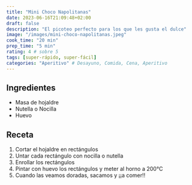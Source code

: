 ```yaml
---
title: "Mini Choco Napolitanas"
date: 2023-06-16T21:09:48+02:00
draft: false
description: "El picoteo perfecto para los que les gusta el dulce"
image: "/images/mini-choco-napolitanas.jpeg"
cook_time: "20 min"
prep_time: "5 min"
rating: 4 # sobre 5
tags: [super-rápido, super-fácil] 
categories: "Aperitivo" # Desayuno, Comida, Cena, Aperitivo
---
```


## Ingredientes

- Masa de hojaldre
- Nutella o Nocilla
- Huevo

## Receta

1. Cortar el hojaldre en rectángulos
2. Untar cada rectángulo con nocilla o nutella
3. Enrollar los rectángulos
4. Pintar con huevo los rectángulos y meter al horno a 200°C
5. Cuando las veamos doradas, sacamos y ¡¡a comer!!